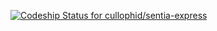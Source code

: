 [ ![Codeship Status for cullophid/sentia-express](https://www.codeship.io/projects/23aa57b0-159d-0132-5be9-5a98aaba18e0/status)](https://www.codeship.io/projects/33701)
